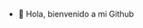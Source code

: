 - 👋 Hola, bienvenido a mi Github

<!---
DLlacsa/DLlacsa is a ✨ special ✨ repository because its `README.md` (this file) appears on your GitHub profile.
You can click the Preview link to take a look at your changes.
--->
